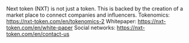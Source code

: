 Next token (NXT) is not just a token. This is backed by the creation of a market place to connect companies and influencers.
Tokenomics: https://nxt-token.com/en/tokenomics-2
Whitepaper: https://nxt-token.com/en/white-paper
Social networks: https://nxt-token.com/en/contact-us
